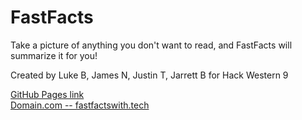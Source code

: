 # FastFacts

Take a picture of anything you don't want to read, and FastFacts will summarize it for you!

Created by Luke B, James N, Justin T, Jarrett B for Hack Western 9

[GitHub Pages link](https://lblommesteyn.github.io/hw9)<br>
[Domain.com -- fastfactswith.tech](https://fastfactswith.tech)
